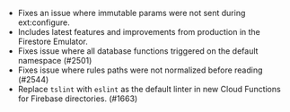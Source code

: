 - Fixes an issue where immutable params were not sent during ext:configure.
- Includes latest features and improvements from production in the Firestore Emulator.
- Fixes issue where all database functions triggered on the default namespace (#2501)
- Fixes issue where rules paths were not normalized before reading (#2544)
- Replace `tslint` with `eslint` as the default linter in new Cloud Functions for Firebase directories. (#1663)
